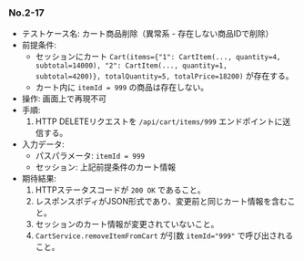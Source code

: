 ### No.2-17
- テストケース名: カート商品削除（異常系 - 存在しない商品IDで削除）
- 前提条件:
  - セッションにカート `Cart(items={"1": CartItem(..., quantity=4, subtotal=14000), "2": CartItem(..., quantity=1, subtotal=4200)}, totalQuantity=5, totalPrice=18200)` が存在する。
  - カート内に `itemId = 999` の商品は存在しない。
- 操作: 画面上で再現不可
- 手順:
  1. HTTP DELETEリクエストを `/api/cart/items/999` エンドポイントに送信する。
- 入力データ:
  - パスパラメータ: `itemId = 999`
  - セッション: 上記前提条件のカート情報
- 期待結果:
  1. HTTPステータスコードが `200 OK` であること。
  2. レスポンスボディがJSON形式であり、変更前と同じカート情報を含むこと。
  3. セッションのカート情報が変更されていないこと。
  4. `CartService.removeItemFromCart` が引数 `itemId="999"` で呼び出されること。
